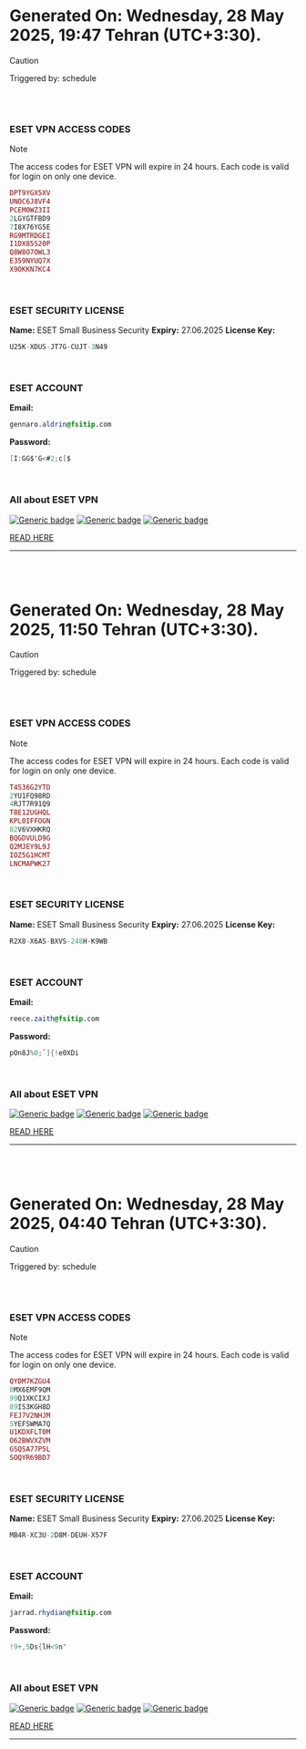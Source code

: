 # Generated On: Wednesday, 28 May 2025, 19:47 Tehran (UTC+3:30).

> [!CAUTION]
> Triggered by: schedule

<br><br>

### ESET VPN ACCESS CODES

> [!NOTE]
> The access codes for ESET VPN will expire in 24 hours.
> Each code is valid for login on only one device.

```ruby
DPT9YGX5XV
UNOC6J8VF4
PCEM0WZ3II
2LGYGTFBD9
7I8X76YG5E
RG9MTRDGEI
I1DX85S20P
Q8W8O7OWL3
E359NYUQ7X
X9OKKN7KC4
```

<br>

### ESET SECURITY LICENSE

**Name:** ESET Small Business Security
**Expiry:** 27.06.2025
**License Key:**

```POV-Ray SDL
U25K-XDUS-JT7G-CUJT-3N49
```

<br>

### ESET ACCOUNT

**Email:**

```CSS
gennaro.aldrin@fsitip.com
```

**Password:**

```POV-Ray SDL
[I:GG$'G<#2;c[$
```

<br>

### All about ESET VPN


[![Generic badge](https://img.shields.io/badge/Download-Android-green.svg)](https://play.google.com/store/apps/details?id=com.eset.vpn)
[![Generic badge](https://img.shields.io/badge/Download-ios-white.svg)](https://apps.apple.com/us/app/eset-home/id1533672833)
[![Generic badge](https://img.shields.io/badge/Download-windows-blue.svg)](https://download.eset.com/com/eset/apps/home/vpn/windows/latest/eset_vpn_installer.exe)
  

[READ HERE](https://t.me/F_NiREvil/2113)

---

<br><br>

# Generated On: Wednesday, 28 May 2025, 11:50 Tehran (UTC+3:30).

> [!CAUTION]
> Triggered by: schedule

<br><br>

### ESET VPN ACCESS CODES

> [!NOTE]
> The access codes for ESET VPN will expire in 24 hours.
> Each code is valid for login on only one device.

```ruby
T4536G2YTD
2YU1FQ98RD
4RJT7R91Q9
T8E12UGHQL
KPL0IFFOGN
82V6VXHKRQ
BQGDVULD9G
Q2MJEY9L9J
IOZ5G1HCMT
LNCMAPWK27
```

<br>

### ESET SECURITY LICENSE

**Name:** ESET Small Business Security
**Expiry:** 27.06.2025
**License Key:**

```POV-Ray SDL
R2X8-X6AS-BXVS-248H-K9WB
```

<br>

### ESET ACCOUNT

**Email:**

```CSS
reece.zaith@fsitip.com
```

**Password:**

```POV-Ray SDL
pOn8J%0;`]{!e0XDi
```

<br>

### All about ESET VPN


[![Generic badge](https://img.shields.io/badge/Download-Android-green.svg)](https://play.google.com/store/apps/details?id=com.eset.vpn)
[![Generic badge](https://img.shields.io/badge/Download-ios-white.svg)](https://apps.apple.com/us/app/eset-home/id1533672833)
[![Generic badge](https://img.shields.io/badge/Download-windows-blue.svg)](https://download.eset.com/com/eset/apps/home/vpn/windows/latest/eset_vpn_installer.exe)
  

[READ HERE](https://t.me/F_NiREvil/2113)

---

<br><br>

# Generated On: Wednesday, 28 May 2025, 04:40 Tehran (UTC+3:30).

> [!CAUTION]
> Triggered by: schedule

<br><br>

### ESET VPN ACCESS CODES

> [!NOTE]
> The access codes for ESET VPN will expire in 24 hours.
> Each code is valid for login on only one device.

```ruby
QYDM7KZGU4
0MX6EMF9QM
99Q1XKCIXJ
89IS3KGH8D
FEJ7V2NHJM
5YEFSWMA7Q
U1KDXFLT0M
O62BWVXZVM
GSQSA77P5L
SOQYR69BD7
```

<br>

### ESET SECURITY LICENSE

**Name:** ESET Small Business Security
**Expiry:** 27.06.2025
**License Key:**

```POV-Ray SDL
MB4R-XC3U-2D8M-DEUH-X57F
```

<br>

### ESET ACCOUNT

**Email:**

```CSS
jarrad.rhydian@fsitip.com
```

**Password:**

```POV-Ray SDL
!9+,5Ds{lH<9n"
```

<br>

### All about ESET VPN


[![Generic badge](https://img.shields.io/badge/Download-Android-green.svg)](https://play.google.com/store/apps/details?id=com.eset.vpn)
[![Generic badge](https://img.shields.io/badge/Download-ios-white.svg)](https://apps.apple.com/us/app/eset-home/id1533672833)
[![Generic badge](https://img.shields.io/badge/Download-windows-blue.svg)](https://download.eset.com/com/eset/apps/home/vpn/windows/latest/eset_vpn_installer.exe)
  

[READ HERE](https://t.me/F_NiREvil/2113)

---

<br><br>

